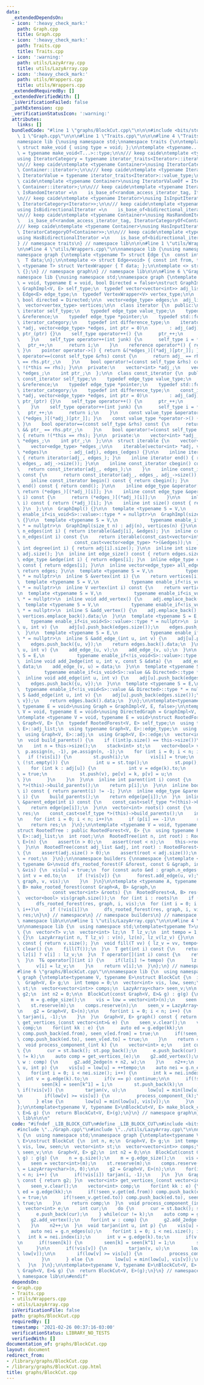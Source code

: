 ```yaml
---
data:
  _extendedDependsOn:
  - icon: ':heavy_check_mark:'
    path: Graph.cpp
    title: Graph.cpp
  - icon: ':heavy_check_mark:'
    path: Traits.cpp
    title: Traits.cpp
  - icon: ':warning:'
    path: utils/LazyArray.cpp
    title: utils/LazyArray.cpp
  - icon: ':heavy_check_mark:'
    path: utils/Wrappers.cpp
    title: utils/Wrappers.cpp
  _extendedRequiredBy: []
  _extendedVerifiedWith: []
  _isVerificationFailed: false
  _pathExtension: cpp
  _verificationStatusIcon: ':warning:'
  attributes:
    links: []
  bundledCode: "#line 1 \"graphs/BlockCut.cpp\"\n\n\n#include <bits/stdc++.h>\n#line\
    \ 1 \"Graph.cpp\"\n\n\n#line 1 \"Traits.cpp\"\n\n\n#line 4 \"Traits.cpp\"\n\n\
    namespace lib {\nusing namespace std;\nnamespace traits {\n\ntemplate <typename...>\
    \ struct make_void { using type = void; };\n\ntemplate <typename... T> using void_t\
    \ = typename make_void<T...>::type;\n\n/// keep caide\ntemplate <typename Iterator>\n\
    using IteratorCategory = typename iterator_traits<Iterator>::iterator_category;\n\
    \n/// keep caide\ntemplate <typename Container>\nusing IteratorCategoryOf = IteratorCategory<typename\
    \ Container::iterator>;\n\n/// keep caide\ntemplate <typename Iterator>\nusing\
    \ IteratorValue = typename iterator_traits<Iterator>::value_type;\n\n/// keep\
    \ caide\ntemplate <typename Container>\nusing IteratorValueOf = IteratorValue<typename\
    \ Container::iterator>;\n\n/// keep caide\ntemplate <typename Iterator>\nusing\
    \ IsRandomIterator =\n    is_base_of<random_access_iterator_tag, IteratorCategory<Iterator>>;\n\
    \n/// keep caide\ntemplate <typename Iterator>\nusing IsInputIterator =\n    is_base_of<input_iterator_tag,\
    \ IteratorCategory<Iterator>>;\n\n/// keep caide\ntemplate <typename Iterator>\n\
    using IsBidirectionalIterator =\n    is_base_of<bidirectional_iterator_tag, IteratorCategory<Iterator>>;\n\
    \n/// keep caide\ntemplate <typename Container>\nusing HasRandomIterator =\n \
    \   is_base_of<random_access_iterator_tag, IteratorCategoryOf<Container>>;\n\n\
    /// keep caide\ntemplate <typename Container>\nusing HasInputIterator =\n    is_base_of<input_iterator_tag,\
    \ IteratorCategoryOf<Container>>;\n\n/// keep caide\ntemplate <typename Container>\n\
    using HasBidirectionalIterator =\n    is_base_of<bidirectional_iterator_tag, IteratorCategoryOf<Container>>;\n\
    } // namespace traits\n} // namespace lib\n\n\n#line 1 \"utils/Wrappers.cpp\"\n\
    \n\n#line 4 \"utils/Wrappers.cpp\"\n\nnamespace lib {\nusing namespace std;\n\
    namespace graph {\ntemplate <typename T> struct Edge {\n  const int from, to;\n\
    \  T data;\n};\n\ntemplate <> struct Edge<void> { const int from, to; };\n\ntemplate\
    \ <typename T> struct VertexWrapper { T data; };\n\ntemplate <> struct VertexWrapper<void>\
    \ {};\n} // namespace graph\n} // namespace lib\n\n\n#line 6 \"Graph.cpp\"\n\n\
    namespace lib {\nusing namespace std;\nnamespace graph {\ntemplate <typename V\
    \ = void, typename E = void, bool Directed = false>\nstruct GraphImpl {\n  typedef\
    \ GraphImpl<V, E> self_type;\n  typedef vector<vector<int>> adj_list;\n  typedef\
    \ Edge<E> edge_type;\n  typedef VertexWrapper<V> vertex_type;\n\n  const static\
    \ bool directed = Directed;\n\n  vector<edge_type> edges;\n  adj_list adj;\n\n\
    \  vector<vertex_type> vertices;\n\n  class iterator {\n  public:\n    typedef\
    \ iterator self_type;\n    typedef edge_type value_type;\n    typedef edge_type\
    \ &reference;\n    typedef edge_type *pointer;\n    typedef std::forward_iterator_tag\
    \ iterator_category;\n    typedef int difference_type;\n    iterator(vector<int>\
    \ *adj, vector<edge_type> *edges, int ptr = 0)\n        : adj_(adj), edges_(edges),\
    \ ptr_(ptr) {}\n    self_type operator++() {\n      ptr_++;\n      return *this;\n\
    \    }\n    self_type operator++(int junk) {\n      self_type i = *this;\n   \
    \   ptr_++;\n      return i;\n    }\n    reference operator*() { return (*edges_)[(*adj_)[ptr_]];\
    \ }\n    pointer operator->() { return &(*edges_)[(*adj_)[ptr_]]; }\n    bool\
    \ operator==(const self_type &rhs) const {\n      return adj_ == rhs.adj_ && ptr_\
    \ == rhs.ptr_;\n    }\n    bool operator!=(const self_type &rhs) const { return\
    \ !(*this == rhs); }\n\n  private:\n    vector<int> *adj_;\n    vector<edge_type>\
    \ *edges_;\n    int ptr_;\n  };\n\n  class const_iterator {\n  public:\n    typedef\
    \ const_iterator self_type;\n    typedef edge_type value_type;\n    typedef edge_type\
    \ &reference;\n    typedef edge_type *pointer;\n    typedef std::forward_iterator_tag\
    \ iterator_category;\n    typedef int difference_type;\n    const_iterator(vector<int>\
    \ *adj, vector<edge_type> *edges, int ptr = 0)\n        : adj_(adj), edges_(edges),\
    \ ptr_(ptr) {}\n    self_type operator++() {\n      ptr_++;\n      return *this;\n\
    \    }\n    self_type operator++(int junk) {\n      self_type i = *this;\n   \
    \   ptr_++;\n      return i;\n    }\n    const value_type &operator*() { return\
    \ (*edges_)[(*adj_)[ptr_]]; }\n    const value_type *operator->() { return &(*edges_)[(*adj_)[ptr_]];\
    \ }\n    bool operator==(const self_type &rhs) const {\n      return adj_ == rhs.adj_\
    \ && ptr_ == rhs.ptr_;\n    }\n    bool operator!=(const self_type &rhs) const\
    \ { return !(*this == rhs); }\n\n  private:\n    vector<int> *adj_;\n    vector<edge_type>\
    \ *edges_;\n    int ptr_;\n  };\n\n  struct iterable {\n    vector<int> *adj_;\n\
    \    vector<edge_type> *edges_;\n\n    iterable(vector<int> *adj, vector<edge_type>\
    \ *edges)\n        : adj_(adj), edges_(edges) {}\n\n    inline iterator begin()\
    \ { return iterator(adj_, edges_); }\n    inline iterator end() { return iterator(adj_,\
    \ edges_, adj_->size()); }\n\n    inline const_iterator cbegin() const {\n   \
    \   return const_iterator(adj_, edges_);\n    }\n    inline const_iterator cend()\
    \ const {\n      return const_iterator(adj_, edges_, adj_->size());\n    }\n\n\
    \    inline const_iterator begin() const { return cbegin(); }\n    inline const_iterator\
    \ end() const { return cend(); }\n\n    inline edge_type &operator[](int i) {\
    \ return (*edges_)[(*adj_)[i]]; }\n    inline const edge_type &operator[](int\
    \ i) const {\n      return (*edges_)[(*adj_)[i]];\n    }\n\n    inline int index(int\
    \ i) const { return (*adj_)[i]; }\n    inline int size() const { return adj_->size();\
    \ }\n  };\n\n  GraphImpl() {}\n\n  template <typename S = V,\n            typename\
    \ enable_if<is_void<S>::value>::type * = nullptr>\n  GraphImpl(size_t n) : adj(n)\
    \ {}\n\n  template <typename S = V,\n            typename enable_if<!is_void<S>::value>::type\
    \ * = nullptr>\n  GraphImpl(size_t n) : adj(n), vertices(n) {}\n\n  inline iterable\
    \ n_edges(int i) { return iterable(&adj[i], &edges); }\n  inline const iterable\
    \ n_edges(int i) const {\n    return iterable(const_cast<vector<int> *>(&adj[i]),\n\
    \                    const_cast<vector<edge_type> *>(&edges));\n  }\n  inline\
    \ int degree(int i) { return adj[i].size(); }\n\n  inline int size() const { return\
    \ adj.size(); }\n  inline int edge_size() const { return edges.size(); }\n  inline\
    \ edge_type &edge(int i) { return edges[i]; }\n  inline edge_type edge(int i)\
    \ const { return edges[i]; }\n\n  inline vector<edge_type> all_edges() const {\
    \ return edges; }\n\n  template <typename S = V,\n            typename enable_if<!is_void<S>::value>::type\
    \ * = nullptr>\n  inline S &vertex(int i) {\n    return vertices[i];\n  }\n\n\
    \  template <typename S = V,\n            typename enable_if<!is_void<S>::value>::type\
    \ * = nullptr>\n  inline V vertex(int i) const {\n    return vertices[i];\n  }\n\
    \n  template <typename S = V,\n            typename enable_if<is_void<S>::value>::type\
    \ * = nullptr>\n  inline void add_vertex() {\n    adj.emplace_back();\n  }\n\n\
    \  template <typename S = V,\n            typename enable_if<!is_void<S>::value>::type\
    \ * = nullptr>\n  inline S &add_vertex() {\n    adj.emplace_back();\n    return\
    \ vertices.emplace_back().data;\n  }\n\n  template <typename S = E,\n        \
    \    typename enable_if<is_void<S>::value>::type * = nullptr>\n  inline void add_edge_(int\
    \ u, int v) {\n    adj[u].push_back(edges.size());\n    edges.push_back({u, v});\n\
    \  }\n\n  template <typename S = E,\n            typename enable_if<!is_void<S>::value>::type\
    \ * = nullptr>\n  inline S &add_edge_(int u, int v) {\n    adj[u].push_back(edges.size());\n\
    \    edges.push_back({u, v});\n    return edges.back().data;\n  }\n\n  void add_2edge(int\
    \ u, int v) {\n    add_edge_(u, v);\n    add_edge_(v, u);\n  }\n\n  template <typename\
    \ S = E,\n            typename enable_if<!is_void<S>::value>::type * = nullptr>\n\
    \  inline void add_2edge(int u, int v, const S &data) {\n    add_edge_(u, v) =\
    \ data;\n    add_edge_(v, u) = data;\n  }\n\n  template <typename S = E,\n   \
    \         typename enable_if<is_void<S>::value && Directed>::type * = nullptr>\n\
    \  inline void add_edge(int u, int v) {\n    adj[u].push_back(edges.size());\n\
    \    edges.push_back({u, v});\n  }\n\n  template <typename S = E,\n          \
    \  typename enable_if<!is_void<S>::value && Directed>::type * = nullptr>\n  inline\
    \ S &add_edge(int u, int v) {\n    adj[u].push_back(edges.size());\n    edges.push_back({u,\
    \ v});\n    return edges.back().data;\n  }\n};\n\ntemplate<typename V = void,\
    \ typename E = void>\nusing Graph = GraphImpl<V, E, false>;\n\ntemplate<typename\
    \ V = void, typename E = void>\nusing DirectedGraph = GraphImpl<V, E, true>;\n\
    \ntemplate <typename V = void, typename E = void>\nstruct RootedForest : public\
    \ Graph<V, E> {\n  typedef RootedForest<V, E> self_type;\n  using typename Graph<V,\
    \ E>::adj_list;\n  using typename Graph<V, E>::edge_type;\n  using Graph<V, E>::Graph;\n\
    \  using Graph<V, E>::adj;\n  using Graph<V, E>::edge;\n  vector<int> p, pe;\n\
    \n  void build_parents() {\n    if ((int)p.size() == this->size())\n      return;\n\
    \n    int n = this->size();\n    stack<int> st;\n    vector<bool> vis(n);\n  \
    \  p.assign(n, -1), pe.assign(n, -1);\n    for (int i = 0; i < n; i++) {\n   \
    \   if (!vis[i]) {\n        st.push(i);\n        vis[i] = true;\n        while\
    \ (!st.empty()) {\n          int u = st.top();\n          st.pop();\n\n      \
    \    for (int k : adj[u]) {\n            int v = edge(k).to;\n            vis[v]\
    \ = true;\n            st.push(v), pe[v] = k, p[v] = u;\n          }\n       \
    \ }\n      }\n    }\n  }\n\n  inline int parent(int i) const {\n    const_cast<self_type\
    \ *>(this)->build_parents();\n    return p[i];\n  }\n\n  inline bool is_root(int\
    \ i) const { return parent(i) != -1; }\n\n  inline edge_type &parent_edge(int\
    \ i) {\n    build_parents();\n    return edge(pe[i]);\n  }\n  inline edge_type\
    \ &parent_edge(int i) const {\n    const_cast<self_type *>(this)->build_parents();\n\
    \    return edge(pe[i]);\n  }\n\n  vector<int> roots() const {\n    vector<int>\
    \ res;\n    const_cast<self_type *>(this)->build_parents();\n    int n = this->size();\n\
    \n    for (int i = 0; i < n; i++)\n      if (p[i] == -1)\n        res.push_back(i);\n\
    \    return res;\n  }\n};\n\ntemplate <typename V = void, typename E = void>\n\
    struct RootedTree : public RootedForest<V, E> {\n  using typename RootedForest<V,\
    \ E>::adj_list;\n  int root;\n\n  RootedTree(int n, int root) : RootedForest<V,\
    \ E>(n) {\n    assert(n > 0);\n    assert(root < n);\n    this->root = root;\n\
    \  }\n\n  RootedTree(const adj_list &adj, int root) : RootedForest<V, E>(adj)\
    \ {\n    assert(adj.size() > 0);\n    assert(root < adj.size());\n    this->root\
    \ = root;\n  }\n};\n\nnamespace builders {\nnamespace {\ntemplate <typename F,\
    \ typename G>\nvoid dfs_rooted_forest(F &forest, const G &graph, int u, vector<bool>\
    \ &vis) {\n  vis[u] = true;\n  for (const auto &ed : graph.n_edges(u)) {\n   \
    \ int v = ed.to;\n    if (!vis[v]) {\n      forest.add_edge(u, v);\n      dfs_rooted_forest(forest,\
    \ graph, v, vis);\n    }\n  }\n}\n\ntemplate <typename A, typename B>\nRootedForest<A,\
    \ B> make_rooted_forest(const Graph<A, B> &graph,\n                          \
    \            const vector<int> &roots) {\n  RootedForest<A, B> res(graph.size());\n\
    \  vector<bool> vis(graph.size());\n  for (int i : roots)\n    if (!vis[i])\n\
    \      dfs_rooted_forest(res, graph, i, vis);\n  for (int i = 0; i < graph.size();\
    \ i++)\n    if (!vis[i])\n      dfs_rooted_forest(res, graph, i, vis);\n  return\
    \ res;\n}\n} // namespace\n} // namespace builders\n} // namespace graph\n} //\
    \ namespace lib\n\n\n#line 1 \"utils/LazyArray.cpp\"\n\n\n#line 4 \"utils/LazyArray.cpp\"\
    \n\nnamespace lib {\n  using namespace std;\ntemplate<typename T>\nstruct LazyArray\
    \ {\n  vector<T> v;\n  vector<int> lz;\n  T lz_v;\n  int tempo = 1;\n\n  LazyArray()\
    \ {}\n  LazyArray(int n, T lz_v) : v(n), lz(n), lz_v(lz_v) {}\n\n  int size()\
    \ const { return v.size(); }\n  void fill(T vv) { lz_v = vv, tempo++; }\n  void\
    \ clear() {\n    fill(T());\n  }\n  T get(int i) const {\n    return tempo ==\
    \ lz[i] ? v[i] : lz_v;\n  }\n  T operator[](int i) const {\n    return get(i);\n\
    \  }\n  T& operator[](int i) {\n    if(lz[i] != tempo) {\n      lz[i] = tempo;\n\
    \      v[i] = lz_v;\n    }\n    return v[i];\n  }\n};\n} // namespace lib\n\n\n\
    #line 6 \"graphs/BlockCut.cpp\"\n\nnamespace lib {\n  using namespace std;\nnamespace\
    \ graph {\ntemplate<typename V, typename E>\nstruct BlockCut {\n  int n, m;\n\
    \  Graph<V, E> g;\n  int tempo = 0;\n  vector<int> vis, low, seen;\n  vector<int>\
    \ st;\n  vector<vector<int>> comps;\n  LazyArray<char> seen_v;\n\n  Graph<V, E>\
    \ g2;\n  int n2 = 0;\n\n  BlockCut(const Graph<V, E>& g) : g(g) {\n    n = g.size();\n\
    \    m = g.edge_size();\n    vis = low = vector<int>(n);\n    seen = vector<int>(m);\n\
    \    st.reserve(m);\n    comps.reserve(n);\n    seen_v = LazyArray<char>(n, 0);\n\
    \n    g2 = Graph<V, E>(n);\n\n    for(int i = 0; i < n; i++) {\n      if(!vis[i])\
    \ tarjan(i, -1);\n    }\n  }\n  Graph<V, E> graph() const { return g2; }\n  vector<int>\
    \ get_vertices_(const vector<int>& e) {\n    seen_v.clear();\n    vector<int>\
    \ comp;\n    for(int kk : e) {\n      auto ed = g.edge(kk);\n      if(!seen_v.get(ed.from))\
    \ comp.push_back(ed.from), seen_v[ed.from] = true;\n      if(!seen_v.get(ed.to))\
    \ comp.push_back(ed.to), seen_v[ed.to] = true;\n    }\n    return comp;\n  }\n\
    \  void process_component_(int k) {\n    vector<int> e;\n    int cur;\n    do\
    \ {\n      cur = st.back(); st.pop_back();\n      e.push_back(cur);\n    } while(cur\
    \ != k);\n    auto comp = get_vertices_(e);\n    g2.add_vertex();\n    for(int\
    \ w : comp) {\n      g2.add_2edge(n + n2, w);\n    }\n    n2++;\n  }\n  void tarjan(int\
    \ u, int p) {\n    vis[u] = low[u] = ++tempo;\n    auto nei = g.n_edges(u);\n\
    \    for(int i = 0; i < nei.size(); i++) {\n      int k = nei.index(i);\n    \
    \  int v = g.edge(k).to;\n      if(v == p) continue;\n\n      if(!seen[k]) {\n\
    \        seen[k] = seen[k^1] = 1;\n        st.push_back(k);\n      }\n\n     \
    \ if(!vis[v]) {\n        tarjan(v, u);\n        low[u] = min(low[u], low[v]);\n\
    \n        if(low[v] >= vis[u]) {\n          process_component_(k);\n        }\n\
    \      } else {\n        low[u] = min(low[u], vis[v]);\n      }\n    }\n  }\n\
    };\n\ntemplate<typename V, typename E>\nBlockCut<V, E> make_block_cut(const Graph<V,\
    \ E>& g) {\n  return BlockCut<V, E>(g);\n}\n} // namespace graph\n} // namespace\
    \ lib\n\n\n"
  code: "#ifndef _LIB_BLOCK_CUT\n#define _LIB_BLOCK_CUT\n#include <bits/stdc++.h>\n\
    #include \"../Graph.cpp\"\n#include \"../utils/LazyArray.cpp\"\n\nnamespace lib\
    \ {\n  using namespace std;\nnamespace graph {\ntemplate<typename V, typename\
    \ E>\nstruct BlockCut {\n  int n, m;\n  Graph<V, E> g;\n  int tempo = 0;\n  vector<int>\
    \ vis, low, seen;\n  vector<int> st;\n  vector<vector<int>> comps;\n  LazyArray<char>\
    \ seen_v;\n\n  Graph<V, E> g2;\n  int n2 = 0;\n\n  BlockCut(const Graph<V, E>&\
    \ g) : g(g) {\n    n = g.size();\n    m = g.edge_size();\n    vis = low = vector<int>(n);\n\
    \    seen = vector<int>(m);\n    st.reserve(m);\n    comps.reserve(n);\n    seen_v\
    \ = LazyArray<char>(n, 0);\n\n    g2 = Graph<V, E>(n);\n\n    for(int i = 0; i\
    \ < n; i++) {\n      if(!vis[i]) tarjan(i, -1);\n    }\n  }\n  Graph<V, E> graph()\
    \ const { return g2; }\n  vector<int> get_vertices_(const vector<int>& e) {\n\
    \    seen_v.clear();\n    vector<int> comp;\n    for(int kk : e) {\n      auto\
    \ ed = g.edge(kk);\n      if(!seen_v.get(ed.from)) comp.push_back(ed.from), seen_v[ed.from]\
    \ = true;\n      if(!seen_v.get(ed.to)) comp.push_back(ed.to), seen_v[ed.to] =\
    \ true;\n    }\n    return comp;\n  }\n  void process_component_(int k) {\n  \
    \  vector<int> e;\n    int cur;\n    do {\n      cur = st.back(); st.pop_back();\n\
    \      e.push_back(cur);\n    } while(cur != k);\n    auto comp = get_vertices_(e);\n\
    \    g2.add_vertex();\n    for(int w : comp) {\n      g2.add_2edge(n + n2, w);\n\
    \    }\n    n2++;\n  }\n  void tarjan(int u, int p) {\n    vis[u] = low[u] = ++tempo;\n\
    \    auto nei = g.n_edges(u);\n    for(int i = 0; i < nei.size(); i++) {\n   \
    \   int k = nei.index(i);\n      int v = g.edge(k).to;\n      if(v == p) continue;\n\
    \n      if(!seen[k]) {\n        seen[k] = seen[k^1] = 1;\n        st.push_back(k);\n\
    \      }\n\n      if(!vis[v]) {\n        tarjan(v, u);\n        low[u] = min(low[u],\
    \ low[v]);\n\n        if(low[v] >= vis[u]) {\n          process_component_(k);\n\
    \        }\n      } else {\n        low[u] = min(low[u], vis[v]);\n      }\n \
    \   }\n  }\n};\n\ntemplate<typename V, typename E>\nBlockCut<V, E> make_block_cut(const\
    \ Graph<V, E>& g) {\n  return BlockCut<V, E>(g);\n}\n} // namespace graph\n} //\
    \ namespace lib\n\n#endif"
  dependsOn:
  - Graph.cpp
  - Traits.cpp
  - utils/Wrappers.cpp
  - utils/LazyArray.cpp
  isVerificationFile: false
  path: graphs/BlockCut.cpp
  requiredBy: []
  timestamp: '2021-02-26 00:37:16-03:00'
  verificationStatus: LIBRARY_NO_TESTS
  verifiedWith: []
documentation_of: graphs/BlockCut.cpp
layout: document
redirect_from:
- /library/graphs/BlockCut.cpp
- /library/graphs/BlockCut.cpp.html
title: graphs/BlockCut.cpp
---
```

